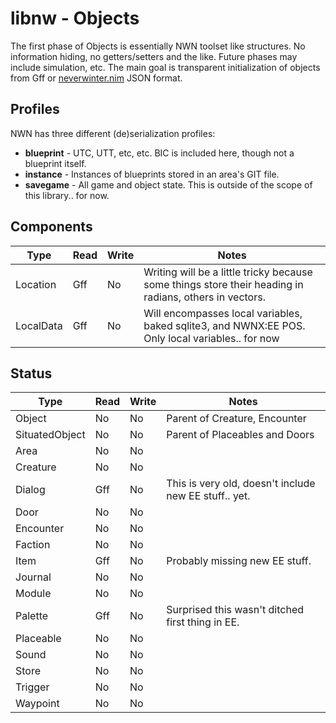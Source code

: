 # libnw - Objects

The first phase of Objects is essentially NWN toolset like structures. No information hiding, no getters/setters and the like.  Future phases may include simulation, etc.  The main goal is transparent initialization of objects from Gff or [neverwinter.nim](https://github.com/niv/neverwinter.nim) JSON format.

## Profiles

NWN has three different (de)serialization profiles:

* **blueprint** - UTC, UTT, etc, etc.  BIC is included here, though not a blueprint itself.
* **instance** - Instances of blueprints stored in an area's GIT file.
* **savegame** - All game and object state.  This is outside of the scope of this library.. for now.

## Components

|   Type   | Read | Write |                        Notes                        |
| -------- | ---- | ----- | --------------------------------------------------- |
| Location | Gff  | No    | Writing will be a little tricky because some things store their heading in radians, others in vectors.  |
| LocalData | Gff | No    | Will encompasses local variables, baked sqlite3, and NWNX:EE POS.  Only local variables.. for now |

## Status

|      Type      | Read | Write | Notes
| -------------- | ---- | ----- | -----
| Object         | No   | No    | Parent of Creature, Encounter
| SituatedObject | No   | No    | Parent of Placeables and Doors
| Area           | No   | No    |
| Creature       | No   | No    |
| Dialog         | Gff  | No    | This is very old, doesn't include new EE stuff.. yet.
| Door           | No   | No    |
| Encounter      | No   | No    |
| Faction        | No   | No    |
| Item           | Gff  | No    | Probably missing new EE stuff.
| Journal        | No   | No    |
| Module         | No   | No    |
| Palette        | Gff  | No    | Surprised this wasn't ditched first thing in EE.
| Placeable      | No   | No    |
| Sound          | No   | No    |
| Store          | No   | No    |
| Trigger        | No   | No    |
| Waypoint       | No   | No    |

